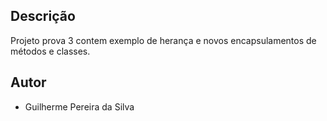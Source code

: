 ##   Descrição

Projeto prova 3 contem exemplo de herança e novos encapsulamentos de métodos e classes.

##   Autor

- Guilherme Pereira da Silva